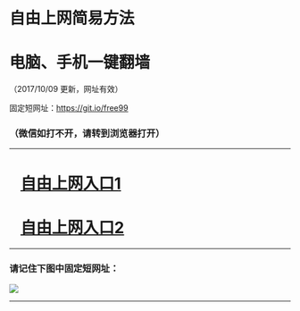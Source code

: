 ﻿# 自由上网简易方法

# 电脑、手机一键翻墙

（2017/10/09 更新，网址有效）

固定短网址：https://git.io/free99

### （微信如打不开，请转到浏览器打开）


***





# &nbsp;&nbsp; <a href="http://ft938932515.fwq-tz-1001.info/fwqtz01.html?t=100900111469 " target="_blank">自由上网入口1</a>
# &nbsp;&nbsp; <a href="http://ft6285781.fwq-tz-1002.info/fwqtz02.html?t=100900119891 " target="_blank">自由上网入口2</a>
***

### 请记住下图中固定短网址：

<img src="https://s3-us-west-2.amazonaws.com/fwq-1001/yjfq-20170905okok.png" /> 


***

